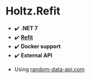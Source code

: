 # Holtz.Refit

- :heavy_check_mark: **.NET 7**
- :heavy_check_mark: **[Refit](https://github.com/reactiveui/refit)**
- :heavy_check_mark: **Docker support**
- :heavy_check_mark: **External API**

* Using [random-data-api.com](https://random-data-api.com/documentation)
